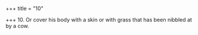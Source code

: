 +++
title = "10"

+++
10. Or cover his body with a skin or with grass that has been nibbled at by a cow.
